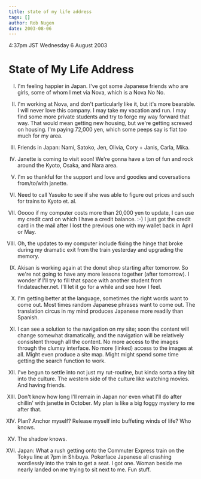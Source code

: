 ```yaml
---
title: state of my life address
tags: []
author: Rob Nugen
date: 2003-08-06
---
```


<p class=date>4:37pm JST Wednesday 6 August 2003</p>

<h1>State of My Life Address</h1>

<ol type="I">
<li><p>I'm feeling happier in Japan.  I've got some Japanese friends
who are girls, some of whom I met via Nova, which is a Nova No
No.</p></li>

<li><p>I'm working at Nova, and don't particularly like it, but it's
more bearable.  I will never love this company.  I may take my
vacation and run.  I may find some more private students and try to
forge my way forward that way.  That would mean getting new housing,
but we're getting screwed on housing.  I'm paying 72,000 yen, which
some peeps say is flat too much for my area.</p></li>

<li><p>Friends in Japan: Nami, Satoko, Jen, Olivia, Cory +
Janis, Carla, Mika.</p></li>

<li><p>Janette is coming to visit soon!  We're gonna have a ton of fun
and rock around the Kyoto, Osaka, and Nara area.</p></li>

<li><p>I'm so thankful for the support and love and goodies and
coversations from/to/with janette.</p></li>

<li><p>Need to call Yasuko to see if she was able to figure out prices
and such for trains to Kyoto et. al.</p></li>

<li><p>Ooooo if my computer costs more than 20,000 yen to update, I
can use my credit card on which I have a credit balance.  :-) I just
got the credit card in the mail after I lost the previous one with my
wallet back in April or May.</p></li>

<li><p>Oh, the updates to my computer include fixing the hinge that
broke during my dramatic exit from the train yesterday and upgrading
the memory.</p></li>

<li><p>Akisan is working again at the donut shop starting after
tomorrow.  So we're not going to have any more lessons together (after
tomorrow).  I wonder if I'll try to fill that space with another
student from findateacher.net.  I'll let it go for a while and see how
I feel.</p></li>

<li><p>I'm getting better at the language, sometimes the right words
want to come out.  Most times random Japanese phrases want to come
out.  The translation circus in my mind produces Japanese more readily
than Spanish.</p></li>

<li><p>I can see a solution to the navigation on my site; soon the
content will change somewhat dramatically, and the navigation will be
relatively consistent through all the content.  No more access to the
images through the clumsy interface.  No more (linked) access to the
images at all.  Might even produce a site map.  Might might spend some
time getting the search function to work.</p></li>

<li><p>I've begun to settle into not just my rut-routine, but kinda
sorta a tiny bit into the culture.  The western side of the culture
like watching movies.  And having friends.</p></li>

<li><p>Don't know how long I'll remain in Japan nor even what I'll do
after chillin' with janette in October.  My plan is like a big foggy
mystery to me after that.</p></li>

<li><p>Plan?  Anchor myself?  Release myself into buffeting winds of
life?  Who knows.</p></li>

<li><p>The shadow knows.</p></li>

<li><p>Japan: What a rush getting onto the Commuter Express train on
the Tokyu line at 7pm in Shibuya.  Pokerface Japanese all crashing
wordlessly into the train to get a seat.  I got one.  Woman beside me
nearly landed on me trying to sit next to me.  Fun stuff.</p></li>
</ol>
